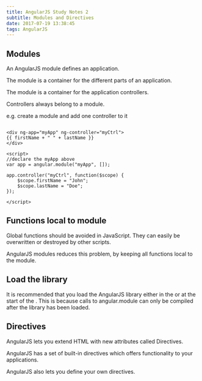 ```yaml
---
title: AngularJS Study Notes 2
subtitle: Modules and Directives
date: 2017-07-19 13:38:45
tags: AngularJS
---
```


## Modules
An AngularJS module defines an application.

The module is a container for the different parts of an application.

The module is a container for the application controllers.

Controllers always belong to a module.

e.g. create a module and add one controller to it
```

<div ng-app="myApp" ng-controller="myCtrl">
{{ firstName + " " + lastName }}
</div>

<script>
//declare the myApp above
var app = angular.module("myApp", []);

app.controller("myCtrl", function($scope) {
    $scope.firstName = "John";
    $scope.lastName = "Doe";
});

</script>
```

## Functions local to module
Global functions should be avoided in JavaScript. They can easily be overwritten or destroyed by other scripts.

AngularJS modules reduces this problem, by keeping all functions local to the module.

## Load the library
It is recommended that you load the AngularJS library either in the <head> or at the start of the <body>.
This is because calls to angular.module can only be compiled after the library has been loaded.

## Directives
AngularJS lets you extend HTML with new attributes called Directives.

AngularJS has a set of built-in directives which offers functionality to your applications.

AngularJS also lets you define your own directives.